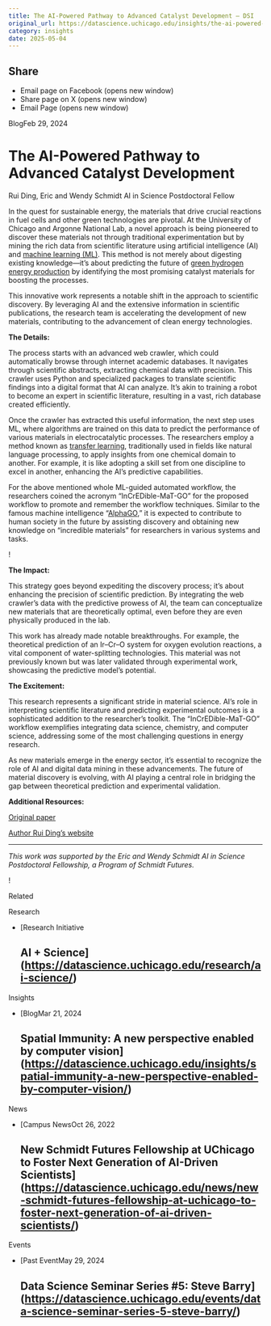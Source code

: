 ```yaml
---
title: The AI-Powered Pathway to Advanced Catalyst Development – DSI
original_url: https://datascience.uchicago.edu/insights/the-ai-powered-pathway-to-advanced-catalyst-development
category: insights
date: 2025-05-04
---
```


## Share

* Email page on Facebook (opens new window)
* Share page on X (opens new window)
* Email Page (opens new window)

<!-- Table-like structure detected -->

BlogFeb 29, 2024

# The AI-Powered Pathway to Advanced Catalyst Development

Rui Ding, Eric and Wendy Schmidt AI in Science Postdoctoral Fellow

In the quest for sustainable energy, the materials that drive crucial reactions in fuel cells and other green technologies are pivotal. At the University of Chicago and Argonne National Lab, a novel approach is being pioneered to discover these materials not through traditional experimentation but by mining the rich data from scientific literature using artificial intelligence (AI) and [machine learning (ML)](https://www.ibm.com/topics/machine-learning). This method is not merely about digesting existing knowledge—it’s about predicting the future of [green hydrogen energy production](https://www.energy.gov/eere/fuelcells/hydrogen-production-electrolysis) by identifying the most promising catalyst materials for boosting the processes.

This innovative work represents a notable shift in the approach to scientific discovery. By leveraging AI and the extensive information in scientific publications, the research team is accelerating the development of new materials, contributing to the advancement of clean energy technologies.

**The Details:**

The process starts with an advanced web crawler, which could automatically browse through internet academic databases. It navigates through scientific abstracts, extracting chemical data with precision. This crawler uses Python and specialized packages to translate scientific findings into a digital format that AI can analyze. It’s akin to training a robot to become an expert in scientific literature, resulting in a vast, rich database created efficiently.

Once the crawler has extracted this useful information, the next step uses ML, where algorithms are trained on this data to predict the performance of various materials in electrocatalytic processes. The researchers employ a method known as [transfer learning](https://www.analyticsvidhya.com/blog/2021/10/understanding-transfer-learning-for-deep-learning/), traditionally used in fields like natural language processing, to apply insights from one chemical domain to another. For example, it is like adopting a skill set from one discipline to excel in another, enhancing the AI’s predictive capabilities.

For the above mentioned whole ML-guided automated workflow, the researchers coined the acronym “InCrEDible-MaT-GO” for the proposed workflow to promote and remember the workflow techniques. Similar to the famous machine intelligence “[AlphaGO](https://deepmind.google/technologies/alphago/),” it is expected to contribute to human society in the future by assisting discovery and obtaining new knowledge on “incredible materials” for researchers in various systems and tasks.

!

**The Impact:**

This strategy goes beyond expediting the discovery process; it’s about enhancing the precision of scientific prediction. By integrating the web crawler’s data with the predictive prowess of AI, the team can conceptualize new materials that are theoretically optimal, even before they are even physically produced in the lab.

This work has already made notable breakthroughs. For example, the theoretical prediction of an Ir–Cr–O system for oxygen evolution reactions, a vital component of water-splitting technologies. This material was not previously known but was later validated through experimental work, showcasing the predictive model’s potential.

**The Excitement:**

This research represents a significant stride in material science. AI’s role in interpreting scientific literature and predicting experimental outcomes is a sophisticated addition to the researcher’s toolkit. The “InCrEDible-MaT-GO” workflow exemplifies integrating data science, chemistry, and computer science, addressing some of the most challenging questions in energy research.

As new materials emerge in the energy sector, it’s essential to recognize the role of AI and digital data mining in these advancements. The future of material discovery is evolving, with AI playing a central role in bridging the gap between theoretical prediction and experimental validation.

**Additional Resources:**

[Original paper](https://pubs.acs.org/doi/full/10.1021/acscatal.3c01914)

[Author Rui Ding’s website](https://ruiding-uchicago.github.io/)

---

*This work was *supported* by the Eric and Wendy Schmidt AI in Science Postdoctoral Fellowship, a Program of Schmidt Futures.*

!

Related

Research

* [Research Initiative

  ## AI + Science](https://datascience.uchicago.edu/research/ai-science/)

Insights

* [BlogMar 21, 2024

  ## Spatial Immunity: A new perspective enabled by computer vision](https://datascience.uchicago.edu/insights/spatial-immunity-a-new-perspective-enabled-by-computer-vision/)

News

* [Campus NewsOct 26, 2022

  ## New Schmidt Futures Fellowship at UChicago to Foster Next Generation of AI-Driven Scientists](https://datascience.uchicago.edu/news/new-schmidt-futures-fellowship-at-uchicago-to-foster-next-generation-of-ai-driven-scientists/)

Events

* [Past EventMay 29, 2024

  ## Data Science Seminar Series #5: Steve Barry](https://datascience.uchicago.edu/events/data-science-seminar-series-5-steve-barry/)